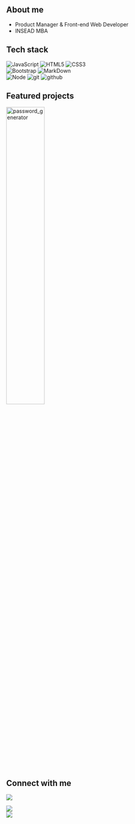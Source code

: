 ## About me &nbsp;
* Product Manager & Front-end Web Developer
* INSEAD MBA

## Tech stack &nbsp;
![JavaScript](https://img.shields.io/badge/-JavaScript-grey?style=for-the-badge&logo=javascript&logoColor=white&labelColor=8E2DE2)
![HTML5](https://img.shields.io/badge/html%205-grey?style=for-the-badge&logo=html5&logoColor=white&labelColor=8E2DE2)
![CSS3](https://img.shields.io/badge/css%203-grey?style=for-the-badge&logo=css3&logoColor=white&labelColor=8E2DE2)
<br>
![Bootstrap](https://img.shields.io/badge/-bootstrap-grey?style=for-the-badge&logo=bootstrap&logoColor=white&labelColor=8E2DE2)
![MarkDown](https://img.shields.io/badge/-Markdown-grey?style=for-the-badge&logo=Markdown&logoColor=white&labelColor=8E2DE2)
<br>
![Node](https://img.shields.io/badge/-node-grey?style=for-the-badge&logo=node.js&logoColor=white&labelColor=8E2DE2)
![git](https://img.shields.io/badge/-git-grey?style=for-the-badge&logo=git&logoColor=white&labelColor=8E2DE2)
![github](https://img.shields.io/badge/-github-grey?style=for-the-badge&logo=github&logoColor=white&labelColor=8E2DE2)

## Featured projects &nbsp;
<a href="https://github.com/tingchun0113/password_generator" target="_blank"><img width="45%" src="https://github-readme-stats.vercel.app/api/pin/?username=tingchun0113&repo=password_generator&theme=buefy" alt="password_generator"></a>

## Connect with me &nbsp;
<a href="https://www.linkedin.com/in/tingchunw" target="_blank"><img src="https://img.shields.io/badge/-Linkedin-%230077B5.svg?style=for-the-badge&logo=Linkedin&logoColor=white"></a>
<!-- <a href="mailto:tingchun0113@gmail.com" target="_blank"><img src="https://img.shields.io/badge/-Gmail-c14438?style=for-the-badge&logo=Gmail&logoColor=white"></a> -->
<a href="https://api.whatsapp.com/send?phone=18563208248" target="_blank"><img src="https://img.shields.io/badge/-Whatsapp-4CA143?style=for-the-badge&logo=Whatsapp&logoColor=white"></a>
<br>
<a href="https://www.notion.so/7db36322d4f14b329e09ed74a45321fe?v=2d0988bf80ce457ebc40f758e656c35f" target="_blank"><img src="https://img.shields.io/badge/-Portfolio%20Tracker-lightgrey?style=for-the-badge&logo=Notion&logoColor=white"></a>
<!-- <a href="http://m.me/tingchun" target="_blank"><img src="https://img.shields.io/badge/-Messenger-344E86?style=for-the-badge&logo=Messenger&logoColor=white"></a> -->



<!-- ## Github stats &nbsp; -->
<!-- <a href="https://github.com/tingchun0113" target="_blank"> -->
<!--   <img height="180em" width="45%" src="https://github-readme-stats.vercel.app/api/top-langs/?username=tingchun0113&theme=buefy&layout=compact" /> -->
<!--   <img height="180em" width="45%" src="https://github-readme-stats.vercel.app/api?username=tingchun0113&theme=buefy&show_icons=true" /> -->
<!-- </a> -->
